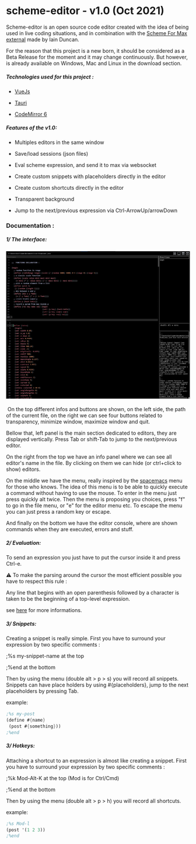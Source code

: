 # scheme-editor - v1.0 (Oct 2021)

Scheme-editor is an open source code editor created with the idea of being used in live coding situations, and in combination with the [Scheme For Max external](https://github.com/iainctduncan/scheme-for-max) made by Iain Duncan.

For the reason that this project is a new born, it should be considered as a Beta Release for the moment and it may change continuously. But however, is already available on Windows, Mac and Linux in the download section.

##### Technologies used for this project :

- [VueJs](https://vuejs.org/)

- [Tauri](https://tauri.studio/en/)

- [CodeMirror 6](https://codemirror.net/6/)

  

##### Features of the v1.0: 

- Multiples editors in the same window

- Save/load sessions (json files)

- Eval scheme expression, and send it to max via websocket

- Create custom snippets with placeholders directly in the editor

- Create custom shortcuts directly in the editor

- Transparent background

- Jump to the next/previous expression via Ctrl-ArrowUp/arrowDown

  

### Documentation :

##### 1/ The interface:

### ![pic1](./doc/pic1.jpg)
​	On the top different infos and buttons are shown, on the left side, the path of the current file, on the right we can see four buttons related to 	transparency, minimize window, maximize window and quit.	

Bellow that, left panel is the main section dedicated to editors, they are displayed vertically. Press Tab or shift-Tab to jump to the next/previous editor.
	
On the right from the top we have an info panel where we can see all editor's name in the file. By clicking on them we can hide (or ctrl+click to show) 	editors.

On the middle we have the menu, really inspired by the [spacemacs](https://www.spacemacs.org/) menu for those who knows. 
The idea of this menu is to be able to quickly execute a command without having to use the mouse. 
To enter in the menu just press quickly alt twice. 
Then the menu is proposing you choices, press "f" to go in the file menu, or "e" for the editor menu etc. 
To escape the menu you can just press a random key or escape.

And finally on the bottom we have the editor console, where are shown commands when they are executed, errors and stuff.  



##### 2/ Evaluation:



To send an expression you just have to put the cursor inside it and press Ctrl-e.

⚠ To make the parsing around the cursor the most efficient possible you have to respect this rule :

Any line that begins with an open parenthesis followed by a character is taken to be the beginning of a top-level expression.

see [here](https://github.com/oakmac/atom-parinfer/blob/master/images/zwei-top-level-expression-hack.png?fbclid=IwAR3GFYbsvCF4pot5nkmmptm3DO_fPVgWPWRdllLnFKocw3Jyu5FA5PIYqis) for more informations.



##### 3/ Snippets:



Creating a snippet is really simple. First you have to surround your expression by two specific comments :

;%s my-snippet-name at the top

;%end at the bottom

Then by using the menu (double alt > p > s) you will record all snippets. 
Snippets can have place holders by using #{placeholders}, jump to the next placeholders by pressing Tab.

example: 
```scheme
;%s my-post
(define #{name}
 (post #{something}))
;%end
```


##### 3/ Hotkeys:



Attaching a shortcut to an expression is almost like creating a snippet. First you have to surround your expression by two specific comments :

;%k Mod-Alt-K at the top (Mod is for Ctrl/Cmd) 

;%end at the bottom

Then by using the menu (double alt > p > h) you will record all shortcuts. 

example: 
```scheme
;%s Mod-l
(post '(1 2 3))
;%end
```
